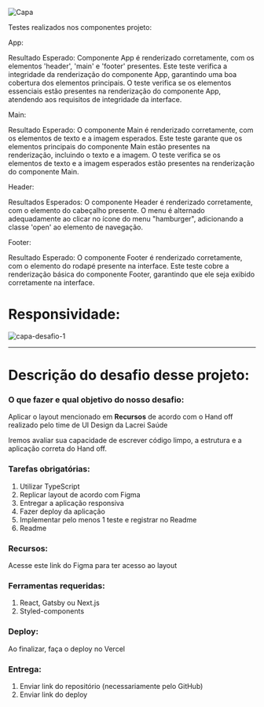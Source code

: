 ![Capa](https://github.com/Souzzagabe/desafio_voluntario/assets/123908995/70110203-69f3-416f-9ac2-f621f07649a4)





Testes realizados nos componentes projeto:

App:

Resultado Esperado: 
Componente App é renderizado corretamente, com os elementos 'header', 'main' e 'footer' presentes.
Este teste verifica a integridade da renderização do componente App, garantindo uma boa cobertura dos elementos principais.
O teste verifica se os elementos essenciais estão presentes na renderização do componente App, atendendo aos requisitos de integridade da interface.


Main:

Resultado Esperado: 
O componente Main é renderizado corretamente, com os elementos de texto e a imagem esperados.
Este teste garante que os elementos principais do componente Main estão presentes na renderização, incluindo o texto e a imagem.
O teste verifica se os elementos de texto e a imagem esperados estão presentes na renderização do componente Main.

Header:

Resultados Esperados:
O componente Header é renderizado corretamente, com o elemento do cabeçalho presente.
O menu é alternado adequadamente ao clicar no ícone do menu "hamburger", adicionando a classe 'open' ao elemento de navegação.

Footer:

Resultado Esperado: 
O componente Footer é renderizado corretamente, com o elemento do rodapé presente na interface.
Este teste cobre a renderização básica do componente Footer, garantindo que ele seja exibido corretamente na interface.



<h1> Responsividade: </h1>


![capa-desafio-1](https://github.com/Souzzagabe/desafio_voluntario/assets/123908995/6269f565-1883-4ffe-875b-bf1289cd9ec1)






____________________________________________________________________________________________________________________________________


### <h1>Descrição do desafio desse projeto: </h1> 

### **O que fazer e qual objetivo do nosso desafio:**

Aplicar o layout mencionado em **Recursos** de acordo com o Hand off realizado pelo time de UI Design da Lacrei Saúde

Iremos avaliar sua capacidade de escrever código limpo, a estrutura e a aplicação correta do Hand off.

### Tarefas obrigatórias:

1. Utilizar TypeScript
2. Replicar layout de acordo com Figma
3. Entregar a aplicação responsiva
4. Fazer deploy da aplicação
5. Implementar pelo menos 1 teste e registrar no Readme
6. Readme

### Recursos:

Acesse este link do Figma para ter acesso ao layout 

### Ferramentas requeridas:

1. React, Gatsby ou Next.js
2. Styled-components

### Deploy:

Ao finalizar, faça o deploy no Vercel

### Entrega:

1. Enviar link do repositório (necessariamente pelo GitHub)
2. Enviar link do deploy

